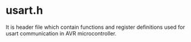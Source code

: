 # usart.h
It is header file which contain functions and register definitions used for  usart communication in AVR microcontroller. 
